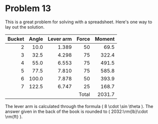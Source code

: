 # Problem 13 #

This is a great problem for solving with a spreadsheet. Here's one way to lay out the solution.

| Bucket | Angle | Lever arm | Force | Moment   |
|-------:|------:|----------:|------:|---------:|
|     2  |  10.0 |    1.389   |  50   |    69.5  |
|     3  |  32.5 |    4.298   |  75   |   322.4  |
|     4  |  55.0 |    6.553   |  75   |   491.5  |
|     5  |  77.5 |    7.810   |  75   |   585.8  |
|     6  | 100.0 |    7.878   |  50   |   393.9  |
|     7  | 122.5 |    6.747   |  25   |   168.7  |
|        |       |           | Total |  2031.7  |

The lever arm is calculated through the formula \( 8 \cdot \sin \theta \). The answer given in the back of the book is rounded to \( 2032\:\rm{lb}\cdot \rm{ft} \).
